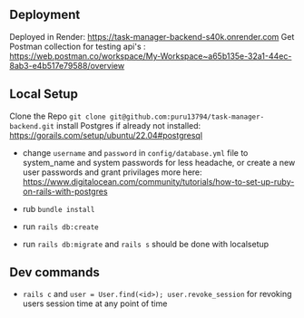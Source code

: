 

## Deployment


Deployed in Render: <https://task-manager-backend-s40k.onrender.com>
Get Postman collection for testing api's : <https://web.postman.co/workspace/My-Workspace~a65b135e-32a1-44ec-8ab3-e4b517e79588/overview>

## Local Setup 

Clone the Repo `git clone git@github.com:puru13794/task-manager-backend.git`
install Postgres if already not installed: <https://gorails.com/setup/ubuntu/22.04#postgresql>

* change `username` and `password` in `config/database.yml` file to system_name and system passwords for less headache, or create a new user passwords and grant privilages more here: <https://www.digitalocean.com/community/tutorials/how-to-set-up-ruby-on-rails-with-postgres>

* rub `bundle install`

* run `rails db:create`

* run `rails db:migrate` and `rails s` should be done with localsetup



## Dev commands

* `rails c` and `user = User.find(<id>); user.revoke_session` for revoking users session time at any point of time


